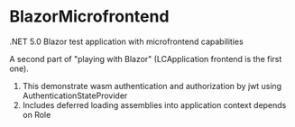 # BlazorMicrofrontend
.NET 5.0 Blazor test application with microfrontend capabilities

A second part of "playing with Blazor" (LCApplication frontend is the first one).

1. This demonstrate wasm authentication and authorization by jwt using AuthenticationStateProvider
2. Includes deferred loading assemblies into application context depends on Role
